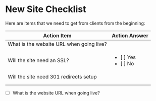 # New Site Checklist

Here are items that we need to get from clients from the beginning:

| Action Item | Action Answer |
| ----------- | ------------- |
| What is the website URL when going live? |  |
| Will the site need an SSL? | <ul><li>[ ] Yes</li><li>[ ] No</li></ul> |
| Will the site need 301 redirects setup |  |
|  |  |
|  |  |

- [ ] What is the website URL when going live?
